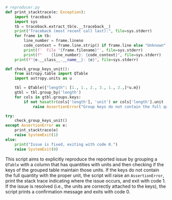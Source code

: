 ```python
# reproducer.py
def print_stacktrace(e: Exception):
    import traceback
    import sys
    tb = traceback.extract_tb(e.__traceback__)
    print("Traceback (most recent call last):", file=sys.stderr)
    for frame in tb:
        line_number = frame.lineno
        code_context = frame.line.strip() if frame.line else "Unknown"
        print(f'  File "{frame.filename}"', file=sys.stderr)
        print(f"    {line_number}: {code_context}", file=sys.stderr)
    print(f"{e.__class__.__name__}: {e}", file=sys.stderr)

def check_group_keys_unit():
    from astropy.table import QTable
    import astropy.units as u

    tbl = QTable({"length": [1., 1., 2., 3., 1., 2.,]*u.m})
    gtbl = tbl.group_by('length')
    for cols in gtbl.groups.keys:
        if not hasattr(cols['length'], 'unit') or cols['length'].unit != u.m:
            raise AssertionError("Group keys do not contain the full quantity with the proper unit.")

try:
    check_group_keys_unit()
except AssertionError as e:
    print_stacktrace(e)
    raise SystemExit(1)
else:
    print("Issue is fixed, exiting with code 0.")
    raise SystemExit(0)
```

This script aims to explicitly reproduce the reported issue by grouping a `QTable` with a column that has quantities with units and then checking if the keys of the grouped table maintain those units. If the keys do not contain the full quantity with the proper unit, the script will raise an `AssertionError`, print the stack trace indicating where the issue occurs, and exit with code 1. If the issue is resolved (i.e., the units are correctly attached to the keys), the script prints a confirmation message and exits with code 0.